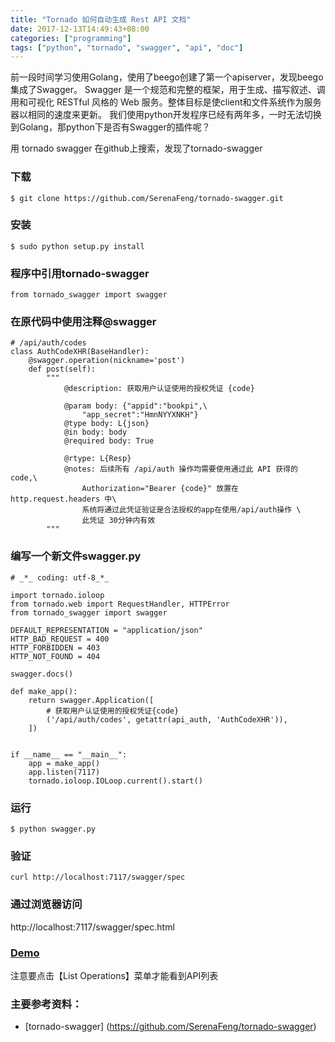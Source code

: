 ```yaml
---
title: "Tornado 如何自动生成 Rest API 文档"
date: 2017-12-13T14:49:43+08:00
categories: ["programming"]
tags: ["python", "tornado", "swagger", "api", "doc"]
---
```


前一段时间学习使用Golang，使用了beego创建了第一个apiserver，发现beego集成了Swagger。
Swagger 是一个规范和完整的框架，用于生成、描写叙述、调用和可视化 RESTful 风格的 Web 服务。整体目标是使client和文件系统作为服务器以相同的速度来更新。
我们使用python开发程序已经有两年多，一时无法切换到Golang，那python下是否有Swagger的插件呢？

<!--more-->

用 tornado swagger 在github上搜索，发现了tornado-swagger
### 下载
    $ git clone https://github.com/SerenaFeng/tornado-swagger.git

### 安装
    $ sudo python setup.py install

### 程序中引用tornado-swagger
    from tornado_swagger import swagger

### 在原代码中使用注释@swagger
    # /api/auth/codes
    class AuthCodeXHR(BaseHandler):
        @swagger.operation(nickname='post')
        def post(self):
            """
                @description: 获取用户认证使用的授权凭证 {code}

                @param body: {"appid":"bookpi",\
                    "app_secret":"HmnNYYXNKH"}
                @type body: L{json}
                @in body: body
                @required body: True

                @rtype: L{Resp}
                @notes: 后续所有 /api/auth 操作均需要使用通过此 API 获得的 code,\
                    Authorization="Bearer {code}" 放置在 http.request.headers 中\
                    系统将通过此凭证验证是合法授权的app在使用/api/auth操作 \
                    此凭证 30分钟内有效
            """

### 编写一个新文件swagger.py
```
# _*_ coding: utf-8_*_

import tornado.ioloop
from tornado.web import RequestHandler, HTTPError
from tornado_swagger import swagger

DEFAULT_REPRESENTATION = "application/json"
HTTP_BAD_REQUEST = 400
HTTP_FORBIDDEN = 403
HTTP_NOT_FOUND = 404

swagger.docs()

def make_app():
    return swagger.Application([
        # 获取用户认证使用的授权凭证{code}
        ('/api/auth/codes', getattr(api_auth, 'AuthCodeXHR')),
    ])


if __name__ == "__main__":
    app = make_app()
    app.listen(7117)
    tornado.ioloop.IOLoop.current().start()
```

### 运行
    $ python swagger.py

### 验证
    curl http://localhost:7117/swagger/spec

### 通过浏览器访问
http://localhost:7117/swagger/spec.html

### [Demo](http://docs.domicake.com/swagger/spec.html)
注意要点击【List Operations】菜单才能看到API列表

### 主要参考资料：
* [tornado-swagger] (https://github.com/SerenaFeng/tornado-swagger)

<!--more-->
